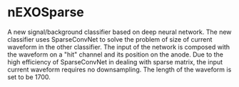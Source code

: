 # nEXOSparse
A new signal/background classifier based on deep neural network. The new classifier uses SparseConvNet to solve the problem of size of current waveform in the other classifier.
The input of the network is composed with the waveform on a "hit" channel and its position on the anode. Due to the high efficiency of SparseConvNet in dealing with sparse matrix, the input current waveform requires no downsampling. The length of the waveform is set to be 1700.

